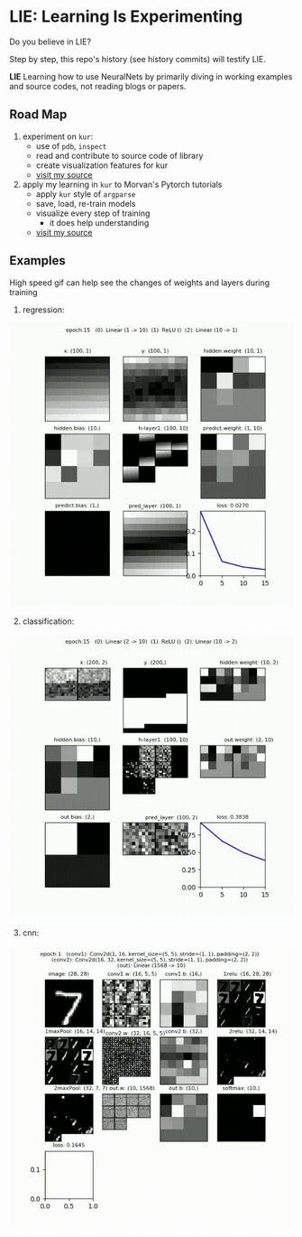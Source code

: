 # LIE: Learning Is Experimenting

Do you believe in LIE?

Step by step, this repo's history (see history commits) will testify LIE.

**LIE**
Learning how to use NeuralNets by primarily diving in working examples and source codes, not reading blogs or papers.

## Road Map
1. experiment on `kur`:
	- use of `pdb`, `inspect`
	- read and contribute to source code of library
	- create visualization features for kur
	- [visit my source](https://github.com/EmbraceLife/kur/tree/dive_source_kur)
2. apply my learning in `kur` to Morvan's Pytorch tutorials
	- apply `kur` style of `argparse`
	- save, load, re-train models
	- visualize every step of training
		- it does help understanding
	- [visit my source](https://github.com/EmbraceLife/PyTorch-Tutorial/tree/my_progress)

## Examples
High speed gif can help see the changes of weights and layers during training

1. regression:     

![](https://github.com/EmbraceLife/LIE/blob/master/gifs/out_up301.gif?raw=true)

2. classification:     

![](https://github.com/EmbraceLife/LIE/blob/master/gifs/out_up302.gif?raw=true)

3. cnn:    

![](https://github.com/EmbraceLife/LIE/blob/master/gifs/out_down401.gif?raw=true)
